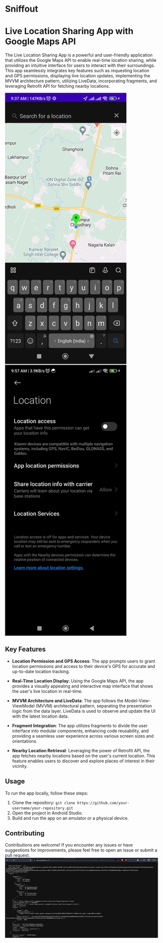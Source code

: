 # Sniffout
# Live Location Sharing App with Google Maps API

The Live Location Sharing App is a powerful and user-friendly application that utilizes the Google Maps API to enable real-time location sharing, while providing an intuitive interface for users to interact with their surroundings. This app seamlessly integrates key features such as requesting location and GPS permissions, displaying live location updates, implementing the MVVM architecture pattern, utilizing LiveData, incorporating fragments, and leveraging Retrofit API for fetching nearby locations. 

<img src="h1.jpg" alt="Home fragment" width="400">
<img src="h2.jpg" alt="Gps permission" width="400">

## Key Features

- **Location Permission and GPS Access**: The app prompts users to grant location permissions and access to their device's GPS for accurate and up-to-date location tracking.

- **Real-Time Location Display**: Using the Google Maps API, the app provides a visually appealing and interactive map interface that shows the user's live location in real-time.

- **MVVM Architecture and LiveData**: The app follows the Model-View-ViewModel (MVVM) architectural pattern, separating the presentation logic from the data layer. LiveData is used to observe and update the UI with the latest location data.

- **Fragment Integration**: The app utilizes fragments to divide the user interface into modular components, enhancing code reusability, and providing a seamless user experience across various screen sizes and orientations.

- **Nearby Location Retrieval**: Leveraging the power of Retrofit API, the app fetches nearby locations based on the user's current location. This feature enables users to discover and explore places of interest in their vicinity.

## Usage

To run the app locally, follow these steps:

1. Clone the repository: `git clone https://github.com/your-username/your-repository.git`
2. Open the project in Android Studio.
3. Build and run the app on an emulator or a physical device.

## Contributing

Contributions are welcome! If you encounter any issues or have suggestions for improvements, please feel free to open an issue or submit a pull request.
![Api image](api_response.png)

